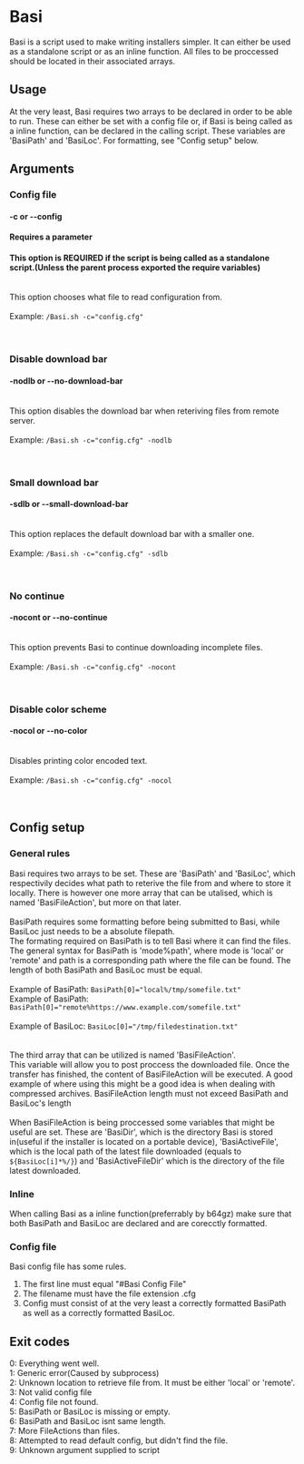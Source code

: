 # Basi
Basi is a script used to make writing installers simpler. It can either be used as a standalone script or as an inline function. All files to be proccessed should be located in their associated arrays. 

## Usage

At the very least, Basi requires two arrays to be declared in order to be able to run. These can either be set with a config file or, if Basi is being called as a inline function, can be declared in the calling script. These variables are 'BasiPath' and 'BasiLoc'. For formatting, see "Config setup" below.

## Arguments
### Config file
#### -c or --config
#### Requires a parameter
#### This option is REQUIRED if the script is being called as a standalone script.(Unless the parent process exported the require variables)
<br>This option chooses what file to read configuration from.<br><br>
Example: `/Basi.sh -c="config.cfg"`
<br><br><br>

### Disable download bar
#### -nodlb or --no-download-bar
<br>This option disables the download bar when reteriving files from remote server.<br><br>
Example: `/Basi.sh -c="config.cfg" -nodlb`
<br><br><br>

### Small download bar
#### -sdlb or --small-download-bar
<br>This option replaces the default download bar with a smaller one.<br><br>
Example: `/Basi.sh -c="config.cfg" -sdlb`
<br><br><br>

### No continue
#### -nocont or --no-continue
<br>This option prevents Basi to continue downloading incomplete files.<br><br>
Example: `/Basi.sh -c="config.cfg" -nocont`
<br><br><br>

### Disable color scheme
#### -nocol or --no-color
<br>Disables printing color encoded text.<br><br>
Example: `/Basi.sh -c="config.cfg" -nocol`
<br><br><br>


## Config setup
### General rules

Basi requires two arrays to be set. These are 'BasiPath' and 'BasiLoc', which respectivily decides what path to reterive the file from and where to store it locally. There is however one more array that can be utalised, which is named 'BasiFileAction', but more on that later.<br><br>
BasiPath requires some formatting before being submitted to Basi, while BasiLoc just needs to be a absolute filepath.<br>
The formating required on BasiPath is to tell Basi where it can find the files. The general syntax for BasiPath is 'mode%path', where mode is 'local' or 'remote' and path is a corresponding path where the file can be found. The length of both BasiPath and BasiLoc must be equal.
<br><br>
Example of BasiPath: `BasiPath[0]="local%/tmp/somefile.txt"`<br>
Example of BasiPath: `BasiPath[0]="remote%https://www.example.com/somefile.txt"`<br>
<br>
Example of BasiLoc: `BasiLoc[0]="/tmp/filedestination.txt"`<br>
<br>
<br>
The third array that can be utilized is named 'BasiFileAction'.<br>
This variable will allow you to post proccess the downloaded file. Once the transfer has finished, the content of BasiFileAction will be executed. A good example of where using this might be a good idea is when dealing with compressed archives. BasiFileAction length must not exceed BasiPath and BasiLoc's length <br><br> 
When BasiFileAction is being proccessed some variables that might be useful are set. These are 'BasiDir', which is the directory Basi is stored in(useful if the installer is located on a portable device), 'BasiActiveFile', which is the local path of the latest file downloaded (equals to `${BasiLoc[i]*%/}`) and 'BasiActiveFileDir' which is the directory of the file latest downloaded.

### Inline

When calling Basi as a inline function(preferrably by b64gz) make sure that both BasiPath and BasiLoc are declared and are corecctly formatted. 

### Config file

Basi config file has some rules. 

1. The first line must equal "#Basi Config File"
2. The filename must have the file extension .cfg
3. Config must consist of at the very least a correctly formatted BasiPath as well as a correctly formatted BasiLoc.

## Exit codes
0: Everything went well.<br>
1: Generic error(Caused by subprocess)<br>
2: Unknown location to retrieve file from. It must be either 'local' or 'remote'.<br>
3: Not valid config file<br>
4: Config file not found.<br>
5: BasiPath or BasiLoc is missing or empty. <br>
6: BasiPath and BasiLoc isnt same length.<br>
7: More FileActions than files.<br>
8: Attempted to read default config, but didn't find the file.<br>
9: Unknown argument supplied to script<br>
<br>
